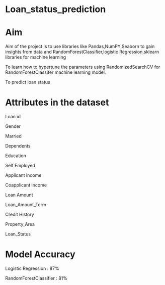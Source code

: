 # Loan_status_prediction
# Aim
Aim of the project is to use libraries like Pandas,NumPY,Seaborn to gain insights from data and RandomForestClassifier,logistic Regression,sklearn libraries for machine learning

To learn how to hypertune the parameters using RandomizedSearchCV for RandomForestClassifer machine learning model.

To predict loan status

# Attributes in the dataset
Loan id

Gender

Married

Dependents

Education

Self Employed

Applicant income

Coapplicant income

Loan Amount

Loan_Amount_Term

Credit History

Property_Area

Loan_Status

# Model Accuracy
Logistic Regression : 87%

RandomForestClassifier : 81%

